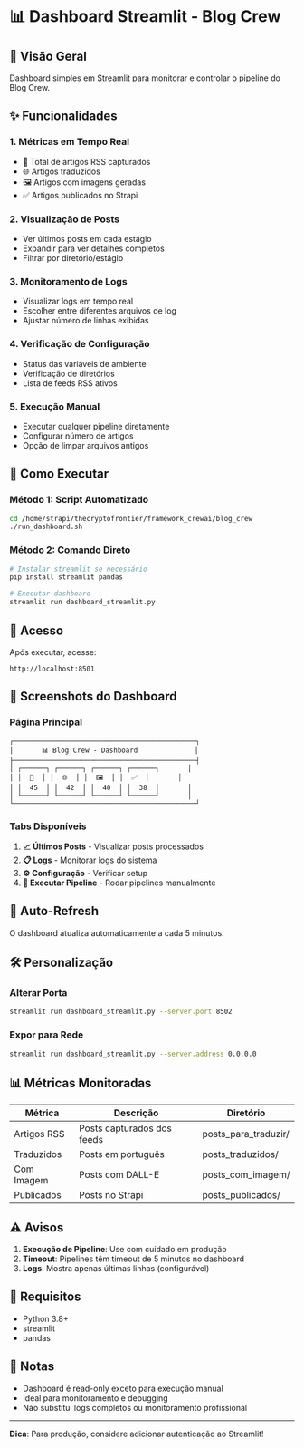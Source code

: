# 📊 Dashboard Streamlit - Blog Crew

## 🎯 Visão Geral

Dashboard simples em Streamlit para monitorar e controlar o pipeline do Blog Crew.

## ✨ Funcionalidades

### 1. Métricas em Tempo Real
- 📰 Total de artigos RSS capturados
- 🌐 Artigos traduzidos
- 🖼️ Artigos com imagens geradas
- ✅ Artigos publicados no Strapi

### 2. Visualização de Posts
- Ver últimos posts em cada estágio
- Expandir para ver detalhes completos
- Filtrar por diretório/estágio

### 3. Monitoramento de Logs
- Visualizar logs em tempo real
- Escolher entre diferentes arquivos de log
- Ajustar número de linhas exibidas

### 4. Verificação de Configuração
- Status das variáveis de ambiente
- Verificação de diretórios
- Lista de feeds RSS ativos

### 5. Execução Manual
- Executar qualquer pipeline diretamente
- Configurar número de artigos
- Opção de limpar arquivos antigos

## 🚀 Como Executar

### Método 1: Script Automatizado
```bash
cd /home/strapi/thecryptofrontier/framework_crewai/blog_crew
./run_dashboard.sh
```

### Método 2: Comando Direto
```bash
# Instalar streamlit se necessário
pip install streamlit pandas

# Executar dashboard
streamlit run dashboard_streamlit.py
```

## 🔗 Acesso

Após executar, acesse:
```
http://localhost:8501
```

## 📸 Screenshots do Dashboard

### Página Principal
```
┌─────────────────────────────────────────────┐
│       📊 Blog Crew - Dashboard              │
├─────────────────────────────────────────────┤
│ ┌──────┐ ┌──────┐ ┌──────┐ ┌──────┐       │
│ │  📰  │ │  🌐  │ │  🖼️  │ │  ✅  │       │
│ │  45  │ │  42  │ │  40  │ │  38  │       │
│ └──────┘ └──────┘ └──────┘ └──────┘       │
└─────────────────────────────────────────────┘
```

### Tabs Disponíveis
1. **📈 Últimos Posts** - Visualizar posts processados
2. **📋 Logs** - Monitorar logs do sistema
3. **⚙️ Configuração** - Verificar setup
4. **🚀 Executar Pipeline** - Rodar pipelines manualmente

## 🔄 Auto-Refresh

O dashboard atualiza automaticamente a cada 5 minutos.

## 🛠️ Personalização

### Alterar Porta
```bash
streamlit run dashboard_streamlit.py --server.port 8502
```

### Expor para Rede
```bash
streamlit run dashboard_streamlit.py --server.address 0.0.0.0
```

## 📊 Métricas Monitoradas

| Métrica | Descrição | Diretório |
|---------|-----------|-----------|
| Artigos RSS | Posts capturados dos feeds | posts_para_traduzir/ |
| Traduzidos | Posts em português | posts_traduzidos/ |
| Com Imagem | Posts com DALL-E | posts_com_imagem/ |
| Publicados | Posts no Strapi | posts_publicados/ |

## ⚠️ Avisos

1. **Execução de Pipeline**: Use com cuidado em produção
2. **Timeout**: Pipelines têm timeout de 5 minutos no dashboard
3. **Logs**: Mostra apenas últimas linhas (configurável)

## 🔧 Requisitos

- Python 3.8+
- streamlit
- pandas

## 📝 Notas

- Dashboard é read-only exceto para execução manual
- Ideal para monitoramento e debugging
- Não substitui logs completos ou monitoramento profissional

---

**Dica**: Para produção, considere adicionar autenticação ao Streamlit!